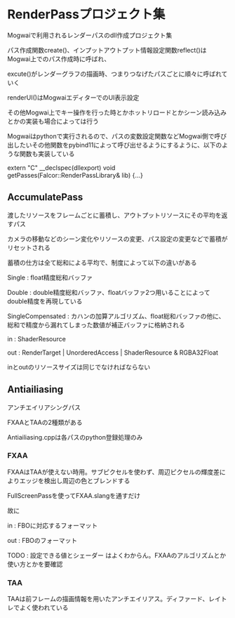 # RenderPassプロジェクト集

Mogwaiで利用されるレンダーパスのdll作成プロジェクト集  

パス作成関数create()、インプットアウトプット情報設定関数reflect()はMogwai上でのパス作成時に呼ばれ、  

excute()がレンダーグラフの描画時、つまりつなげたパスごとに順々に呼ばれていく  

renderUI()はMogwaiエディターでのUI表示設定  

その他Mogwai上でキー操作を行った時とかホットリロードとかシーン読み込みとかの実装も場合によっては行う  

Mogwaiはpythonで実行されるので、パスの変数設定関数などMogwai側で呼び出したいその他関数をpybind11によって呼び出せるようにするように、以下のような関数も実装している  

extern "C" __declspec(dllexport) void getPasses(Falcor::RenderPassLibrary& lib) {…}  

## AccumulatePass

渡したリソースをフレームごとに蓄積し、アウトプットリソースにその平均を返すパス  

カメラの移動などのシーン変化やリソースの変更、パス設定の変更などで蓄積がリセットされる  

蓄積の仕方は全て総和による平均で、制度によって以下の違いがある    

Single : float精度総和バッファ  

Double : double精度総和バッファ、floatバッファ2つ用いることによってdouble精度を再現している  

SingleCompensated : カハンの加算アルゴリズム、float総和バッファの他に、総和で精度から漏れてしまった数値が補正バッファに格納される  

in : ShaderResource

out : RenderTarget | UnorderedAccess | ShaderResource & RGBA32Float

inとoutのリソースサイズは同じでなければならない  

## Antiailiasing

アンチエイリアシングパス  

FXAAとTAAの2種類がある  

Antiailiasing.cppは各パスのpython登録処理のみ  

### FXAA

FXAAはTAAが使えない時用。サブピクセルを使わず、周辺ピクセルの輝度差によりエッジを検出し周辺の色とブレンドする  

FullScreenPassを使ってFXAA.slangを通すだけ  

故に

in : FBOに対応するフォーマット  

out : FBOのフォーマット  

TODO : 設定できる値とシェーダー はよくわからん。FXAAのアルゴリズムとか使い方とかを要確認

### TAA

TAAは前フレームの描画情報を用いたアンチエイリアス。ディファード、レイトレでよく使われている
<!--stackedit_data:
eyJoaXN0b3J5IjpbLTIwMTIwNjgxMTFdfQ==
-->